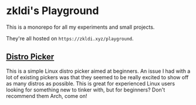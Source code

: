 # zkldi's Playground

This is a monorepo for all my experiments and small projects.

They're all hosted on `https://zkldi.xyz/playground`.

## [Distro Picker](https://github.com/zkldi/playground/tree/master/distro-picker)

This is a simple Linux distro picker aimed at beginners. An issue I had with a lot of existing pickers was that they seemed to be really excited to show off as many distros as possible.
This is great for experienced Linux users looking for something new to tinker with, but for beginners? Don't recommend them Arch, come on!
